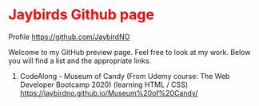 <h1 style="color: red;">Jaybirds Github page</h1>

Profile
https://github.com/JaybirdNO


Welcome to my GitHub preview page. Feel free to look at my work.
Below you will find a list and the appropriate links.

1. CodeAlong - Museum of Candy (From Udemy course: The Web Developer Bootcamp 2020) (learning HTML / CSS)
https://jaybirdno.github.io/Museum%20of%20Candy/
